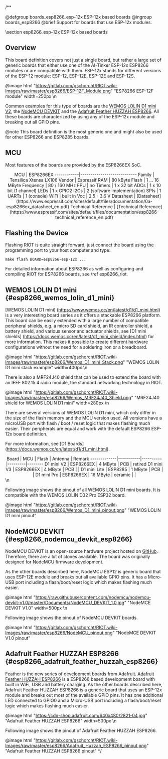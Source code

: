 /**

@defgroup    boards_esp8266_esp-12x  ESP-12x based boards
@ingroup     boards_esp8266
@brief       Support for boards that use ESP-12x modules.

\section esp8266_esp-12x ESP-12x based boards

## Overview

This board definition covers not just a single board, but rather a large
set of generic boards that either use one of the AI-Tinker ESP-12x ESP8266
modules or are compatible with them. ESP-12x stands for different versions
of the ESP-12 module: ESP-12, ESP-12E, ESP-12E and ESP-12S.

@image html "https://gitlab.com/gschorcht/RIOT.wiki-Images/raw/master/esp8266/ESP-12F_Module.png" "ESP8266 ESP-12F module" width=250px
\n

Common examples for this type of boards are the
[WEMOS LOLIN D1 mini V2](#esp8266_wemos_lolin_d1_mini), the
[NodeMCU DEVKIT](#esp8266_nodemcu_devkit_esp8266) and the
[Adafruit Feather HUZZAH ESP8266](#esp8266_adafruit_feather_huzzah_esp8266).
All these boards are characterized by using any of the ESP-12x module and
breaking out all GPIO pins.

@note This board definition is the most generic one and might also be used
for other ESP8266 and ESP8285 boards.

## MCU

Most features of the boards are provided by the ESP8266EX SoC.

<center>
MCU         | ESP8266EX
------------|----------------------------
Family      | Tensilica Xtensa LX106
Vendor      | Espressif
RAM         | 80 kByte
Flash       | 1 ... 16 MByte
Frequency   | 80 / 160 MHz
FPU         | no
Timers      | 1 x 32 bit
ADCs        | 1 x 10 bit (1 channel)
LEDs        | 1 x GPIO2
I2Cs        | 2 (software implementation)
SPIs        | 1
UARTs       | 1 (console)
WiFi        | built in
Vcc         | 2.5 - 3.6 V
Datasheet   | [Datasheet](https://www.espressif.com/sites/default/files/documentation/0a-esp8266ex_datasheet_en.pdf)
Technical Reference | [Technical Reference](https://www.espressif.com/sites/default/files/documentation/esp8266-technical_reference_en.pdf)
</center>

## Flashing the Device

Flashing RIOT is quite straight forward, just connect the board using the
programming port to your host computer and type:
~~~~~~~~~~~~~~~~~~~~~~~~~~~~~~~~~~~~~~~~~~~~~~~~~~~~~~~~~~~~~~~~~~~~~~~~~~
make flash BOARD=esp8266-esp-12x ...
~~~~~~~~~~~~~~~~~~~~~~~~~~~~~~~~~~~~~~~~~~~~~~~~~~~~~~~~~~~~~~~~~~~~~~~~~~
For detailed information about ESP8266 as well as configuring and compiling
RIOT for ESP8266 boards, see \ref esp8266_riot.

## WEMOS LOLIN D1 mini {#esp8266_wemos_lolin_d1_mini}

[WEMOS LOLIN D1 mini]
(https://www.wemos.cc/en/latest/d1/d1_mini.html)
is a very interesting board series as it offers a stackable ESP8266 platform.
This board can be easily extended with a large number of compatible peripheral
shields, e.g. a micro SD card shield, an IR controller shield, a battery
shield, and various sensor and actuator shields, see [D1 mini shields]
(https://docs.wemos.cc/en/latest/d1_mini_shield/index.html) for more
information. This makes it possible to create different hardware configurations
without the need for a soldering iron or a breadboard.

@image html "https://gitlab.com/gschorcht/RIOT.wiki-Images/raw/master/esp8266/Wemos_D1_mini_Stack.png" "WEMOS LOLIN D1 mini stack example" width=400px
\n

There is also a MRF24J40 shield that can be used to extend the board with
an IEEE 802.15.4 radio module, the standard networking technology in RIOT.

@image html "https://gitlab.com/gschorcht/RIOT.wiki-Images/raw/master/esp8266/Wemos_MRF24J40_Shield.png" "MRF24J40 shield for WEMOS LOLIN D1 mini" width=280px
\n

There are several versions of WEMOS LOLIN D1 mini, which only differ in the
size of the flash memory and the MCU version used. All versions have a
microUSB port with flash / boot / reset logic that makes flashing much
easier. Their peripherals are equal and work with the default ESP8266 ESP-12x
board definition.

For more information, see [D1 Boards]
(https://docs.wemos.cc/en/latest/d1/d1_mini.html).

<center>
Board        | MCU       | Flash    | Antenna | Remark
-------------|-----------|----------|---------|--------
D1 mini V2   | ESP8266EX |  4 MByte | PCB     | retired
D1 mini V3   | ESP8266EX |  4 MByte | PCB     | |
D1 mini Lite | ESP8285   |  1 MByte | PCB     | |
D1 mini Pro  | ESP8266EX | 16 MByte | ceramic | |
</center>
\n

Following image shows the pinout of all WEMOS LOLIN D1 mini boards. It is
compatible with the WEMOS LOLIN D32 Pro ESP32 board.

@image html "https://gitlab.com/gschorcht/RIOT.wiki-Images/raw/master/esp8266/Wemos_D1_mini_pinout.png" "WEMOS LOLIN D1 mini pinout"

## NodeMCU DEVKIT {#esp8266_nodemcu_devkit_esp8266}

NodeMCU DEVKIT is an open-source hardware project hosted on
[GitHub](https://github.com/nodemcu/nodemcu-devkit-v1.0). Therefore,
there are a lot of clones available. The board was originally designed
for NodeMCU firmware development.

As the other boards described here, NodeMCU ESP12 is generic board that
uses ESP-12E module and breaks out all available GPIO pins. It has a
Micro-USB port including a flash/boot/reset logic which makes flashing
much easier.

@image html "https://raw.githubusercontent.com/nodemcu/nodemcu-devkit-v1.0/master/Documents/NodeMCU_DEVKIT_1.0.jpg" "NodeMCE DEVKIT V1.0" width=500px
\n

Following image shows the pinout of NodeMCU DEVKIT boards.

@image html "https://gitlab.com/gschorcht/RIOT.wiki-Images/raw/master/esp8266/NodeMCU_pinout.png" "NodeMCE DEVKIT V1.0 pinout"

## Adafruit Feather HUZZAH ESP8266 {#esp8266_adafruit_feather_huzzah_esp8266}

Feather is the new series of development boards from Adafruit.
[Adafruit Feather HUZZAH ESP8266](https://www.adafruit.com/product/2821)
is a ESP8266 based development board with built in WiFi, USB and battery
charging. As the other boards described here, Adafruit Feather HUZZAH ESP8266
is a generic board that uses an ESP-12x module and breaks out most of the
available GPIO pins. It has one additional LED connected to GPIO0 and a
Micro-USB port including a flash/boot/reset logic which makes flashing much
easier.

@image html "https://cdn-shop.adafruit.com/640x480/2821-04.jpg" "Adafruit Feather HUZZAH ESP8266" width=500px
\n

Following image shows the pinout of Adafruit Feather HUZZAH ESP8266.

@image html "https://gitlab.com/gschorcht/RIOT.wiki-Images/raw/master/esp8266/Adafruit_Huzzah_ESP8266_pinout.png" "Adafruit Feather HUZZAH ESP8266 pinout"
*/
